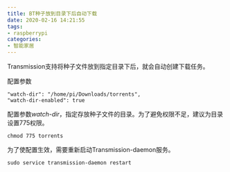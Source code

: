 ```yaml
---
title: BT种子放到目录下后自动下载
date: 2020-02-16 14:21:55
tags:
- raspberrypi
categories:
- 智能家居
---
```

Transmission支持将种子文件放到指定目录下后，就会自动创建下载任务。

配置参数

```
"watch-dir": "/home/pi/Downloads/torrents",
"watch-dir-enabled": true
```
配置参数*watch-dir*，指定存放种子文件的目录。为了避免权限不足，建议为目录设置775权限。
```
chmod 775 torrents
```
为了使配置生效，需要重新启动Transmission-daemon服务。
```
sudo service transmission-daemon restart
```
